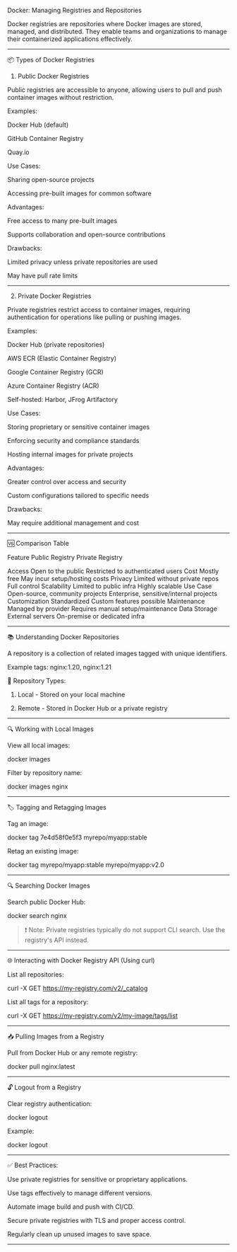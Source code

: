 Docker: Managing Registries and Repositories

Docker registries are repositories where Docker images are stored, managed, and distributed. They enable teams and organizations to manage their containerized applications effectively.


---

📦 Types of Docker Registries

1. Public Docker Registries

Public registries are accessible to anyone, allowing users to pull and push container images without restriction.

Examples:

Docker Hub (default)

GitHub Container Registry

Quay.io


Use Cases:

Sharing open-source projects

Accessing pre-built images for common software


Advantages:

Free access to many pre-built images

Supports collaboration and open-source contributions


Drawbacks:

Limited privacy unless private repositories are used

May have pull rate limits



---

2. Private Docker Registries

Private registries restrict access to container images, requiring authentication for operations like pulling or pushing images.

Examples:

Docker Hub (private repositories)

AWS ECR (Elastic Container Registry)

Google Container Registry (GCR)

Azure Container Registry (ACR)

Self-hosted: Harbor, JFrog Artifactory


Use Cases:

Storing proprietary or sensitive container images

Enforcing security and compliance standards

Hosting internal images for private projects


Advantages:

Greater control over access and security

Custom configurations tailored to specific needs


Drawbacks:

May require additional management and cost



---

🆚 Comparison Table

Feature	Public Registry	Private Registry

Access	Open to the public	Restricted to authenticated users
Cost	Mostly free	May incur setup/hosting costs
Privacy	Limited without private repos	Full control
Scalability	Limited to public infra	Highly scalable
Use Case	Open-source, community projects	Enterprise, sensitive/internal projects
Customization	Standardized	Custom features possible
Maintenance	Managed by provider	Requires manual setup/maintenance
Data Storage	External servers	On-premise or dedicated infra



---

📚 Understanding Docker Repositories

A repository is a collection of related images tagged with unique identifiers.

Example tags: nginx:1.20, nginx:1.21

🔹 Repository Types:

1. Local - Stored on your local machine


2. Remote - Stored in Docker Hub or a private registry




---

🔍 Working with Local Images

View all local images:

docker images

Filter by repository name:

docker images nginx


---

🏷️ Tagging and Retagging Images

Tag an image:

docker tag 7e4d58f0e5f3 myrepo/myapp:stable

Retag an existing image:

docker tag myrepo/myapp:stable myrepo/myapp:v2.0


---

🔍 Searching Docker Images

Search public Docker Hub:

docker search nginx

> ❗ Note: Private registries typically do not support CLI search. Use the registry's API instead.




---

🌐 Interacting with Docker Registry API (Using curl)

List all repositories:

curl -X GET https://my-registry.com/v2/_catalog

List all tags for a repository:

curl -X GET https://my-registry.com/v2/my-image/tags/list


---

📥 Pulling Images from a Registry

Pull from Docker Hub or any remote registry:

docker pull nginx:latest


---

🔓 Logout from a Registry

Clear registry authentication:

docker logout <registry-url>

Example:

docker logout


---

✅ Best Practices:

Use private registries for sensitive or proprietary applications.

Use tags effectively to manage different versions.

Automate image build and push with CI/CD.

Secure private registries with TLS and proper access control.

Regularly clean up unused images to save space.



---

